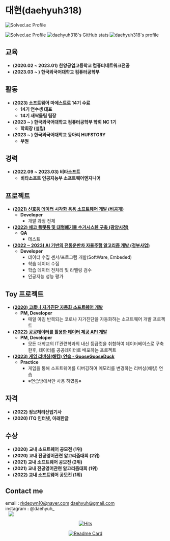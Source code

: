 # 대현(daehyuh318)
![Solved.ac Profile](https://capsule-render.vercel.app/api?type=Waving&color=638fda&height=200&section=header&text=대현%20&fontSize=70&&fontColor=ffffff)

![Solved.ac Profile](http://mazassumnida.wtf/api/v2/generate_badge?boj=daehyuh)
![daehyuh318's GitHub stats](https://github-readme-stats.vercel.app/api?username=daehyuh318&show_icons=true&theme=tokyonight)
![daehyuh318's profile](https://github-profile-trophy.vercel.app/?username=daehyuh318&margin-h=50&margin-w=10&row=1&column=8&no-frame=false&theme=algolia)  
## 교육
* **(2020.02 ~ 2023.01) 한양공업고등학교 컴퓨터네트워크전공**
* **(2023.03 ~ ) 한국외국어대학교 컴퓨터공학부**
## 활동
* **(2023) 소프트웨어 마에스트로 14기 수료**
  - **14기 연수생 대표**
  - **14기 새싹들팀 팀장**
* **(2023 ~ ) 한국외국어대학교 컴퓨터공학부 학회 NC 1기**
  - **학회장 (설립)**
* **(2023 ~ ) 한국외국어대학교 동아리 HUFSTORY**
  - **부원**
## 경력
* **(2022.09 ~ 2023.03) 비타소프트**
  - **비타소프트 인공지능부 소프트웨어엔지니어**
## 프로젝트
* **[(2021) 신호등 데이터 시각화 응용 소프트웨어 개발 (비공개)](https://github.com/daehyuh318/TrafficLightProject)**
  - **Developer**
    + 개발 과정 전체
* **[(2022) 에코 플랫폼 및 대형폐기물 수거시스템 구축 (광양시청)](https://gyeco.kr/main/main.do)**
  - **QA**
    + 테스트
* **[(2022 ~ 2023) AI 기반의 전동운반차 자율주행 알고리즘 개발 (정부사업)](https://github.com/daehyuh318/PatrascheProject)**
  - **Developer**
    + 데이터 수집 센서/프로그램 개발(SoftWare, Embeded)
    + 학습 데이터 수집
    + 학습 데이터 전처리 및 라벨링 검수
    + 인공지능 성능 평가
## Toy 프로젝트
* **[(2020) 코로나 자가진단 자동화 소프트웨어 개발](https://github.com/daehyuh318/Corona-self-check-Auto)**
  - **PM, Developer**
    + 매일 아침 반복되는 코로나 자가진단을 자동화하는 소프트웨어 개발 프로젝트
* **[(2022) 공공데이터를 활용한 데이터 제공 API 개발](https://github.com/daehyuh318/University-API)**
  - **PM, Developer**
    + 모든 대학교의 IT관련학과의 내신 등급컷을 취합하여 데이터베이스로 구축한후, 데이터를 공공데이터로 배포하는 프로젝트
* **[(2023) 게임 리버싱(해킹) 연습 - GooseGooseDuck](https://github.com/daehyuh318/GooseGooseDuck)**
  - **Practice**
    + 게임을 통해 소프트웨어를 디버깅하여 메모리를 변경하는 리버싱(해킹) 연습
    + ※연습방에서만 사용 하였음※
## 자격
* **(2022) 정보처리산업기사**
* **(2020) ITQ 인터넷, 아래한글**
## 수상
* **(2020) 교내 소프트웨어 공모전 (1위)**
* **(2020) 교내 전공영어관련 알고리즘대회 (2위)**
* **(2021) 교내 소프트웨어 공모전 (2위)**
* **(2021) 교내 전공영어관련 알고리즘대회 (1위)**
* **(2022) 교내 소프트웨어 공모전 (1위)**

## Contact me

email : <rkdeown10@naver.com> <daehyuh@gmail.com>   
instagram : @daehyuh_   
<a href="https://instagram.com/daehyuh_">
    <img 
        src="http://img.shields.io/badge/-Instagram-black?style=flat&logo=Instagram&link=https://instagram.com/daehyuh_/"
        style="height : auto; margin-left : 10px; margin-right : 10px;"/>
</a>

<div align=center> 
  
[![Hits](https://hits.seeyoufarm.com/api/count/incr/badge.svg?url=https%3A%2F%2Fgithub.com%2Fdaehyuh318%2Fdaehyuh318&count_bg=%23638FDA&title_bg=%23555555&icon=ghostery.svg&icon_color=%23E7E7E7&title=Github+%28%EC%98%A4%EB%8A%98+%EB%B0%A9%EB%AC%B8%EC%9E%90+%2F+%EC%A0%84%EC%B2%B4+%EB%B0%A9%EB%AC%B8%EC%9E%90%29&edge_flat=false)](https://hits.seeyoufarm.com)
  
[![Readme Card](https://github-readme-stats.vercel.app/api/pin/?username=daehyuh318&repo=Hits-Macro)](https://github.com/daehyuh318/Hits-Macro)
</div>
